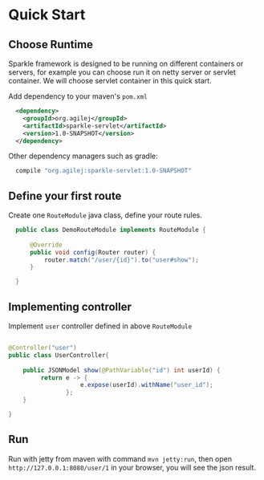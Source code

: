 # Quick Start

## Choose Runtime

Sparkle framework is designed to be running on different containers or servers, for example you can choose run it on netty server or servlet container. We will choose servlet container in this quick start.

Add dependency to your maven's `pom.xml`

``` xml
  <dependency>
    <groupId>org.agilej</groupId>
    <artifactId>sparkle-servlet</artifactId>
    <version>1.0-SNAPSHOT</version>
  </dependency>
```

Other dependency managers such as gradle:

``` groovy
  compile "org.agilej:sparkle-servlet:1.0-SNAPSHOT"
```

## Define your first route

Create one `RouteModule` java class, define your route rules.

``` java
  public class DemoRouteModule implements RouteModule {
    
      @Override
      public void config(Router router) {
          router.match("/user/{id}").to("user#show");
      }

  }
```

## Implementing controller

Implement `user` controller defined in above `RouteModule`

``` java

@Controller("user")
public class UserController{
    
    public JSONModel show(@PathVariable("id") int userId) {
         return e -> {
                    e.expose(userId).withName("user_id");
                };
    }

}
```

## Run

Run with jetty from maven with command `mvn jetty:run`, then open `http://127.0.0.1:8080/user/1` in your browser, you will see the json result.

